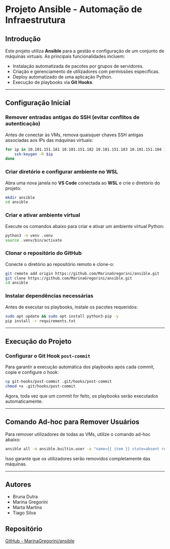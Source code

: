# Projeto Ansible - Automação de Infraestrutura

## Introdução
Este projeto utiliza **Ansible** para a gestão e configuração de um conjunto de máquinas virtuais. As principais funcionalidades incluem:

- Instalação automatizada de pacotes por grupos de servidores.
- Criação e gerenciamento de utilizadores com permissões específicas.
- Deploy automatizado de uma aplicação Python.
- Execução de playbooks via **Git Hooks**.

---

## Configuração Inicial

### Remover entradas antigas do SSH (evitar conflitos de autenticação)
Antes de conectar às VMs, remova quaisquer chaves SSH antigas associadas aos IPs das máquinas virtuais:
```bash
for ip in 10.101.151.181 10.101.151.182 10.101.151.183 10.101.151.184 10.101.151.185 10.101.151.186 10.101.151.187 10.101.151.188 10.101.151.189 10.101.151.190; do    
    ssh-keygen -R $ip
done
```

### Criar diretório e configurar ambiente no WSL
Abra uma nova janela no **VS Code** conectada ao **WSL** e crie o diretório do projeto:
```bash
mkdir ansible
cd ansible
```

### Criar e ativar ambiente virtual
Execute os comandos abaixo para criar e ativar um ambiente virtual Python:
```bash
python3 -m venv .venv
source .venv/bin/activate
```

### Clonar o repositório do GitHub
Conecte o diretório ao repositório remoto e clone-o:
```bash
git remote add origin https://github.com/MarinaGregorini/ansible.git
git clone https://github.com/MarinaGregorini/ansible.git
cd ansible
```

### Instalar dependências necessárias
Antes de executar os playbooks, instale os pacotes requeridos:
```bash
sudo apt update && sudo apt install python3-pip -y
pip install -r requirements.txt
```

---

## Execução do Projeto

### Configurar o Git Hook `post-commit`
Para garantir a execução automática dos playbooks após cada commit, copie e configure o hook:
```bash
cp git-hooks/post-commit .git/hooks/post-commit
chmod +x .git/hooks/post-commit
```
Agora, toda vez que um commit for feito, os playbooks serão executados automaticamente.

---

## Comando Ad-hoc para Remover Usuários
Para remover utilizadores de todas as VMs, utilize o comando ad-hoc abaixo:
```bash
ansible all -m ansible.builtin.user -a "name={{ item }} state=absent remove=yes" -e "users=mnunes,rmarques,csobral" --become
```
Isso garante que os utilizadores serão removidos completamente das máquinas.

---

## Autores
- Bruna Dutra  
- Marina Gregorini  
- Marta Martins  
- Tiago Silva  

## Repositório
[GitHub - MarinaGregorini/ansible](https://github.com/MarinaGregorini/ansible)
